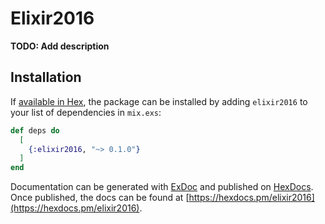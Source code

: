 # Elixir2016

**TODO: Add description**

## Installation

If [available in Hex](https://hex.pm/docs/publish), the package can be installed
by adding `elixir2016` to your list of dependencies in `mix.exs`:

```elixir
def deps do
  [
    {:elixir2016, "~> 0.1.0"}
  ]
end
```

Documentation can be generated with [ExDoc](https://github.com/elixir-lang/ex_doc)
and published on [HexDocs](https://hexdocs.pm). Once published, the docs can
be found at [https://hexdocs.pm/elixir2016](https://hexdocs.pm/elixir2016).

